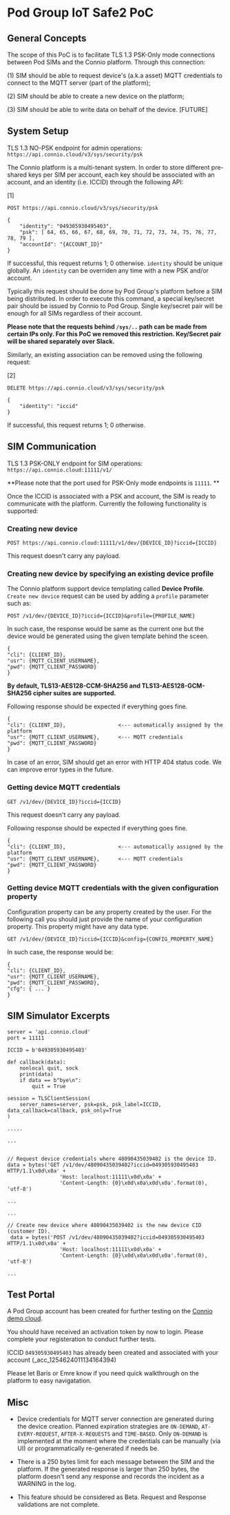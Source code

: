 # Pod Group IoT Safe2 PoC 

## General Concepts

The scope of this PoC is to facilitate TLS 1.3 PSK-Only mode connections between Pod SIMs and the Connio platform. Through this connection:

(1) SIM should be able to request device's (a.k.a asset) MQTT credentials to connect to the MQTT server (part of the platform);

(2) SIM should be able to create a new device on the platform;

(3) SIM should be able to write data on behalf of the device. [FUTURE]

## System Setup

TLS 1.3 NO-PSK endpoint for admin operations: `https://api.connio.cloud/v3/sys/security/psk`

The Connio platform is a multi-tenant system. In order to store different pre-shared keys per SIM per account, each key should be associated with an account, and an identity (i.e. ICCID) through the following API:

[1]
```
POST https://api.connio.cloud/v3/sys/security/psk

{
    "identity": "049305930495403",
    "psk": [ 64, 65, 66, 67, 68, 69, 70, 71, 72, 73, 74, 75, 76, 77, 78, 79 ],
    "accountId": "{ACCOUNT_ID}"
}
```

If successful, this request returns 1; 0 otherwise. `identity` should be unique globally. An `identity` can be overriden any time with a new PSK and/or account.

Typically this request should be done by Pod Group's platform before a SIM being distributed. In order to execute this command, a special key/secret pair should be issued by Connio to Pod Group. Single key/secret pair will be enough for all SIMs regardless of their account.

**Please note that the requests behind `/sys/..` path can be made from certain IPs only. For this PoC we removed this restriction. Key/Secret pair will be shared separately over Slack.**

Similarly, an existing association can be removed using the following request:

[2]
```
DELETE https://api.connio.cloud/v3/sys/security/psk

{
    "identity": "iccid"
}

```

If successful, this request returns 1; 0 otherwise.

## SIM Communication

TLS 1.3 PSK-ONLY endpoint for SIM operations: `https://api.connio.cloud:11111/v1/`

**Please note that the port used for PSK-Only mode endpoints is `11111`. **

Once the ICCID is associated with a PSK and account, the SIM is ready to communicate with the platform. Currently the following functionality is supported:

### Creating new device 

```
POST https://api.connio.cloud:11111/v1/dev/{DEVICE_ID}?iccid={ICCID}

```

This request doesn't carry any payload.

### Creating new device by specifying an existing device profile

The Connio platform support device templating called **Device Profile**. `Create new device` request can be used by adding a `profile` parameter such as:

```
POST /v1/dev/{DEVICE_ID}?iccid={ICCID}&profile={PROFILE_NAME}
```

In such case, the response would be same as the current one but the device would be generated using the given template behind the sceen.

```
{
"cli": {CLIENT_ID}, 
"usr": {MQTT_CLIENT_USERNAME},
"pwd": {MQTT_CLIENT_PASSWORD}
}
```


**By default, TLS13-AES128-CCM-SHA256 and TLS13-AES128-GCM-SHA256 cipher suites are supported.**

Following response should be expected if everything goes fine.

```
{
"cli": {CLIENT_ID},                 <--- automatically assigned by the platform 
"usr": {MQTT_CLIENT_USERNAME},      <--- MQTT credentials    
"pwd": {MQTT_CLIENT_PASSWORD}
}
```

In case of an error, SIM should get an error with HTTP 404 status code. We can improve error types in the future.


### Getting device MQTT credentials

```
GET /v1/dev/{DEVICE_ID}?iccid={ICCID}
```

This request doesn't carry any payload.

Following response should be expected if everything goes fine.

```
{
"cli": {CLIENT_ID},                 <--- automatically assigned by the platform 
"usr": {MQTT_CLIENT_USERNAME},      <--- MQTT credentials    
"pwd": {MQTT_CLIENT_PASSWORD}
}
```

### Getting device MQTT credentials with the given configuration property

Configuration property can be any property created by the user. For the following call you should just provide the name of your configuration property. This property might have any data type.

```
GET /v1/dev/{DEVICE_ID}?iccid={ICCID}&config={CONFIG_PROPERTY_NAME}
```

In such case, the response would be:

```
{
"cli": {CLIENT_ID}, 
"usr": {MQTT_CLIENT_USERNAME},
"pwd": {MQTT_CLIENT_PASSWORD},
"cfg": { ... }
}
```


## SIM Simulator Excerpts

```
server = 'api.connio.cloud'
port = 11111

ICCID = b'049305930495403'

def callback(data):
    nonlocal quit, sock
    print(data)
    if data == b"bye\n":
        quit = True

session = TLSClientSession(
    server_names=server, psk=psk, psk_label=ICCID, data_callback=callback, psk_only=True
)

.....

```

```
...


// Request device credentials where 48090435039402 is the device ID.
data = bytes('GET /v1/dev/48090435039402?iccid=049305930495403 HTTP/1.1\x0d\x0a' +
                 'Host: localhost:11111\x0d\x0a' +
                 'Content-Length: {0}\x0d\x0a\x0d\x0a'.format(0), 'utf-8')

...
```


```
...

// Create new device where 48090435039402 is the new device CID (customer ID).
 data = bytes('POST /v1/dev/48090435039402?iccid=049305930495403 HTTP/1.1\x0d\x0a' +
                 'Host: localhost:11111\x0d\x0a' +
                 'Content-Length: {0}\x0d\x0a\x0d\x0a'.format(0), 'utf-8')
                 
...
```


## Test Portal

A Pod Group account has been created for further testing on the [Connio demo cloud](https://app.connio.cloud).

You should have received an activation token by now to login. Please complete your registeration to conduct further tests.

ICCID `049305930495403` has already been created and associated with your account (\_acc_1254624011134164394)

Please let Baris or Emre know if you need quick walkthrough on the platform to easy navigatation.

## Misc

- Device credentials for MQTT server connection are generated during the device creation. Planned expiration strategies are `ON-DEMAND`, `AT-EVERY-REQUEST`, `AFTER-X-REQUESTS` and `TIME-BASED`. Only `ON-DEMAND` is implemented at the moment where the credentials can be manually (via UI) or programmatically re-generated if needs be.

- There is a 250 bytes limit for each message between the SIM and the platform. If the generated response is larger than 250 bytes, the platform doesn't send any response and records the incident as a WARNING in the log.

- This feature should be considered as Beta. Request and Response validations are not complete.


